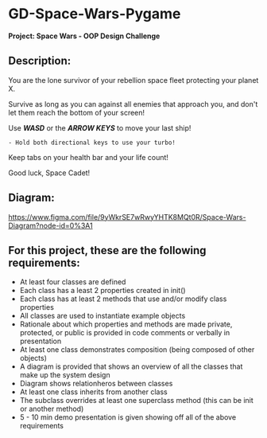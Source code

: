 # GD-Space-Wars-Pygame
 **Project: Space Wars - OOP Design Challenge**

 ## Description:
 You are the lone survivor of your rebellion space fleet protecting your planet X.

 Survive as long as you can against all enemies that approach you, and don't let them reach the bottom of your screen!

 Use ***WASD*** or the ***ARROW KEYS*** to move your last ship!

    - Hold both directional keys to use your turbo!

Keep tabs on your health bar and your life count!

Good luck, Space Cadet!

## Diagram:
https://www.figma.com/file/9yWkrSE7wRwyYHTK8MQt0R/Space-Wars-Diagram?node-id=0%3A1




## For this project, these are the following requirements:

- At least four classes are defined
- Each class has a least 2 properties created in init()
- Each class has at least 2 methods that use and/or modify class properties
- All classes are used to instantiate example objects
- Rationale about which properties and methods are made private, protected, or public is provided in code comments or verbally in presentation
- At least one class demonstrates composition (being composed of other objects)
- A diagram is provided that shows an overview of all the classes that make up the system design
- Diagram shows relationheros between classes
- At least one class inherits from another class
- The subclass overrides at least one superclass method (this can be init or another method)
- 5 - 10 min demo presentation is given showing off all of the above requirements